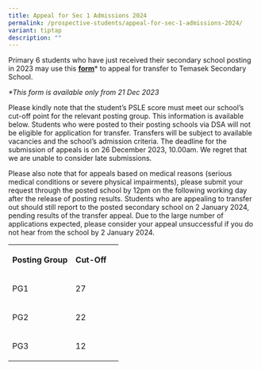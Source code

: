 ```yaml
---
title: Appeal for Sec 1 Admissions 2024
permalink: /prospective-students/appeal-for-sec-1-admissions-2024/
variant: tiptap
description: ""
---
```

<p>Primary 6 students who have just received their secondary school posting in 2023 may use this <strong><u>form</u></strong>* to appeal for transfer to Temasek Secondary School.</p><p><em>*This form is available only from 21 Dec 2023</em></p><p>Please kindly note that the student’s PSLE score must meet our school’s cut-off point for the relevant posting group. This information is available below. Students who were posted to their posting schools via DSA will not be eligible for application for transfer. Transfers will be subject to available vacancies and the school’s admission criteria. The deadline for the submission of appeals is on 26 December 2023, 10.00am. We regret that we are unable to consider late submissions.</p><p>Please also note that for appeals based on medical reasons (serious medical conditions or severe physical impairments), please submit your request through the posted school by 12pm on the following working day after the release of posting results. Students who are appealing to transfer out should still report to the posted secondary school on 2 January 2024, pending results of the transfer appeal. Due to the large number of applications expected, please consider your appeal unsuccessful if you do not hear from the school by 2 January 2024.</p><p></p><table><tbody><tr><th rowspan="1" colspan="1"><p>Posting Group</p></th><th rowspan="1" colspan="1"><p>Cut-Off</p></th><th rowspan="1" colspan="1"><p></p></th></tr><tr><td rowspan="1" colspan="1"><p>PG1</p></td><td rowspan="1" colspan="1"><p>27</p></td><td rowspan="1" colspan="1"><p></p></td></tr><tr><td rowspan="1" colspan="1"><p>PG2</p></td><td rowspan="1" colspan="1"><p>22</p></td><td rowspan="1" colspan="1"><p></p></td></tr><tr><td rowspan="1" colspan="1"><p>PG3</p></td><td rowspan="1" colspan="1"><p>12</p></td><td rowspan="1" colspan="1"><p></p></td></tr></tbody></table><p></p>